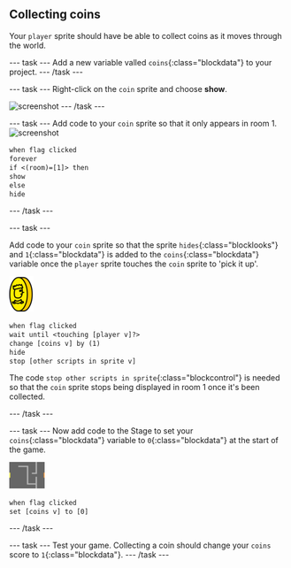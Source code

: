 ## Collecting coins

Your `player` sprite should have be able to collect coins as it moves through the world.

--- task ---
Add a new variable valled `coins`{:class="blockdata"} to your project.
--- /task ---

--- task ---
Right-click on the `coin` sprite and choose **show**.

![screenshot](images/coins.png)
--- /task ---

--- task ---
Add code to your `coin` sprite so that it only appears in room 1.
![screenshot](images/coins.png)
```blocks
when flag clicked
forever
if <(room)=[1]> then
show
else
hide
```
--- /task ---


--- task ---

Add code to your `coin` sprite so that the sprite `hides`{:class="blocklooks"} and `1`{:class="blockdata"} is added to the `coins`{:class="blockdata"} variable once the `player` sprite touches the `coin` sprite to 'pick it up'.

![coin](images/coin.png)

```blocks
when flag clicked
wait until <touching [player v]?>
change [coins v] by (1)
hide
stop [other scripts in sprite v]
```

The code `stop other scripts in sprite`{:class="blockcontrol"} is needed so that the `coin` sprite stops being displayed in room 1 once it's been collected.

--- /task ---

--- task ---
Now add code to the Stage to set your `coins`{:class="blockdata"} variable to `0`{:class="blockdata"} at the start of the game.

![stage](images/stage.png)
```blocks
when flag clicked
set [coins v] to [0]
```
--- /task ---

--- task ---
Test your game. Collecting a coin should change your `coins` score to `1`{:class="blockdata"}.
--- /task ---

